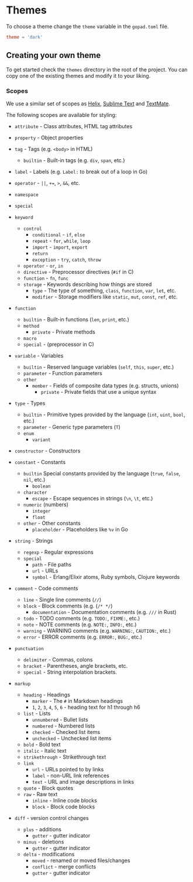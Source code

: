 # Themes

To choose a theme change the `theme` variable in the `gopad.toml` file.

```toml
theme = 'dark'
```

## Creating your own theme

To get started check the `themes` directory in the root of the project. You can copy one of the existing themes and modify it to your liking.

### Scopes

We use a similar set of scopes as [Helix](https://helix-editor.com/), [Sublime Text](https://www.sublimetext.com/docs/scope_naming.html)
and [TextMate](https://macromates.com/manual/en/language_grammars).

The following scopes are available for styling:

- `attribute` - Class attributes, HTML tag attributes
- `property` - Object properties
- `tag` - Tags (e.g. `<body>` in HTML)
    - `builtin` - Built-in tags (e.g. `div`, `span`, etc.)
- `label` - Labels (e.g. `Label:` to break out of a loop in Go)
- `operator` - `||`, `+=`, `>`, `&&`, etc.
- `namespace`
- `special`

- `keyword`
    - `control`
        - `conditional` - `if`, `else`
        - `repeat` - `for`, `while`, `loop`
        - `import` - `import`, `export`
        - `return`
        - `exception` - `try`, `catch`, `throw`
    - `operator` - `or`, `in`
    - `directive` - Preprocessor directives (`#if` in C)
    - `function` - `fn`, `func`
    - `storage` - Keywords describing how things are stored
        - `type` - The type of something, `class`, `function`, `var`, `let`, etc.
        - `modifier` - Storage modifiers like `static`, `mut`, `const`, `ref`, etc.

- `function`
    - `builtin` - Built-in functions (`len`, `print`, etc.)
    - `method`
        - `private` - Private methods
    - `macro`
    - `special` - (preprocessor in C)

- `variable` - Variables
    - `builtin` - Reserved language variables (`self`, `this`, `super`, etc.)
    - `parameter` - Function parameters
    - `other`
        - `member` - Fields of composite data types (e.g. structs, unions)
            - `private` - Private fields that use a unique syntax

- `type` - Types
    - `builtin` - Primitive types provided by the language (`int`, `uint`, `bool`, etc.)
    - `parameter` - Generic type parameters (`T`)
    - `enum`
        - `variant`
- `constructor` - Constructors

- `constant` - Constants
    - `builtin` Special constants provided by the language (`true`, `false`, `nil`, etc.)
        - `boolean`
    - `character`
        - `escape` - Escape sequences in strings (`\n`, `\t`, etc.)
    - `numeric` (numbers)
        - `integer`
        - `float`
    - `other` - Other constants
        - `placeholder` - Placeholders like `%v` in Go

- `string` - Strings
    - `regexp` - Regular expressions
    - `special`
        - `path` - File paths
        - `url` - URLs
        - `symbol` - Erlang/Elixir atoms, Ruby symbols, Clojure keywords

- `comment` - Code comments
    - `line` - Single line comments (`//`)
    - `block` - Block comments (e.g. (`/* */`)
        - `documentation` - Documentation comments (e.g. `///` in Rust)
    - `todo` - TODO comments (e.g. `TODO:`, `FIXME:`, etc.)
    - `note` - NOTE comments (e.g. `NOTE:`, `INFO:`, etc.)
    - `warning` - WARNING comments (e.g. `WARNING:`, `CAUTION:`, etc.)
    - `error` - ERROR comments (e.g. `ERROR:`, `BUG:`, etc.)

- `punctuation`
    - `delimiter` - Commas, colons
    - `bracket` - Parentheses, angle brackets, etc.
    - `special` - String interpolation brackets.

- `markup`
    - `heading` - Headings
        - `marker` - The `#` in Markdown headings
        - `1`, `2`, `3`, `4`, `5`, `6` - heading text for h1 through h6
    - `list` - Lists
        - `unnumbered` - Bullet lists
        - `numbered` - Numbered lists
        - `checked` - Checked list items
        - `unchecked` - Unchecked list items
    - `bold` - Bold text
    - `italic` - Italic text
    - `strikethrough` - Strikethrough text
    - `link`
        - `url` - URLs pointed to by links
        - `label` - non-URL link references
        - `text` - URL and image descriptions in links
    - `quote` - Block quotes
    - `raw` - Raw text
        - `inline` - Inline code blocks
        - `block` - Block code blocks

- `diff` - version control changes
    - `plus` - additions
        - `gutter` - gutter indicator
    - `minus` - deletions
        - `gutter` - gutter indicator
    - `delta` - modifications
        - `moved` - renamed or moved files/changes
        - `conflict` - merge conflicts
        - `gutter` - gutter indicator
